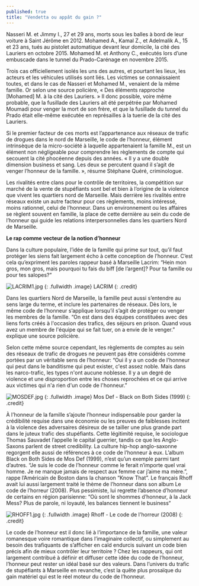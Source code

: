 ```yaml
---
published: true
title: "Vendetta ou appât du gain ?"
---
```



Nasseri M. et Jimmy I., 27 et 29 ans, morts sous les balles à bord de leur voiture à Saint Jérôme en 2012. Mohamed A., Kamal Z., et Adelmalik A., 15 et 23 ans, tués au pistolet automatique devant leur domicile, la cité des Lauriers en octobre 2015. Mohamed M. et Anthony C., exécutés lors d’une embuscade dans le tunnel du Prado-Carénage en novembre 2015.

Trois cas officiellement isolés les uns des autres, et pourtant les lieux, les acteurs et les véhicules utilisés sont liés. Les victimes se connaissaient toutes, et dans le cas de Nasseri et Mohamed M., venaient de la même famille. Or selon une source policière, « Des éléments rapproche [Mohamed] M. à la cité des Lauriers. » Il donc possible, voire même probable, que la fusillade des Lauriers ait été perpétrée par Mohamed Moumadi pour venger la mort de son frère, et que la fusillade du tunnel du Prado était elle-même exécutée en représailles à la tuerie de la cité des Lauriers.

Si le premier facteur de ces morts est l’appartenance aux réseaux de trafic de drogues dans le nord de Marseille, le code de l’honneur, élément intrinsèque de la micro-société à laquelle appartenaient la famille M., est un élément non négligeable pour comprendre les règlements de compte qui secouent la cité phocéenne depuis des années. « Il y a une double dimension business et sang. Les deux se percutent quand il s’agit de venger l’honneur de la famille. », résume Stéphane Quéré, criminologue. 

Les rivalités entre clans pour le contrôle de territoires, la compétition sur marché de la vente de stupéfiants sont bel et bien à l’origine de la violence que vivent les quartiers nord de Marseille. Mais derrière les rivalités entre réseaux existe un autre facteur pour ces règlements, moins intéressé, moins rationnel, celui de l’honneur. Dans un environnement ou les affaires se règlent souvent en famille, la place de cette dernière au sein du code de l’honneur qui guide les relations interpersonnelles dans les quartiers Nord de Marseille. 	


**Le rap comme vecteur de la notion d’honneur**	

Dans la culture populaire, l’idée de la famille qui prime sur tout, qu’il faut protéger les siens fait largement écho à cette conception de l’honneur. C’est cela qu’expriment les paroles rappeur basé à Marseille Lacrim: “Hein mon gros, mon gros, mais pourquoi tu fais du biff [de l’argent]? Pour ta famille ou pour tes salopes?”

![LACRIM1.jpg]({{site.baseurl}}/img/LACRIM1.jpg)
{: .fullwidth .image}
LACRIM
{: .credit}

Dans les quartiers Nord de Marseille, la famille peut aussi s’entendre au sens large du terme, et inclure les partenaires de réseaux. Dès lors, le même code de l’honneur s’applique lorsqu’il s’agit de protéger ou venger les membres de la famille. “On est dans des équipes constituées avec des liens forts créés à l'occasion des trafics, des séjours en prison. Quand vous avez un membre de l'équipe qui se fait tuer, on a envie de le venger.” explique une source policière.

Selon cette même source cependant, les règlements de comptes au sein des réseaux de trafic de drogues ne peuvent pas être considérés comme portées par un véritable sens de l’honneur: “Oui il y a un code de l'honneur qui peut dans le banditisme qui peut exister, c'est assez noble. Mais dans les narco-trafic, les types n'ont aucune noblesse. Il y a un degré de violence et une disproportion entre les choses reprochées et ce qui arrive aux victimes qui n'a rien d'un code de l'honneur.”

![MOSDEF.jpg]({{site.baseurl}}/img/MOSDEF.jpg)
{: .fullwidth .image}
Mos Def - Black on Both Sides (1999)
{: .credit}

À l’honneur de la famille s’ajoute l’honneur indispensable pour garder la crédibilité requise dans une économie ou les preuves de faiblesses incitent à la violence des adversaires désireux de se tailler une plus grande part dans le juteux trafic des stupéfiants. Cette légitimité requise, le sociologue Thomas Sauvadet l’appelle le capital guerrier, tandis ce que les Anglo-Saxons parlent de street credibility. La culture hip-hop anglo-saxonne regorgent elle aussi de références à ce code de l’honneur à eux. L’album Black on Both Sides de Mos Def (1999), n’est qu’un exemple parmi tant d’autres. “Je suis le code de l’honneur comme le ferait n’importe quel vrai homme. Je ne manque jamais de respect aux femme car j’aime ma mère.”, rappe l’Américain de Boston dans la chanson “Know That”. Le français Rhoff avait lui aussi largement traité le thème de l’honneur dans son album Le code de l’horreur (2008). Plus pessimiste, lui regrette l’absence d’honneur de certains en région parisienne: “Où sont le shommes d’honneur, à la Jack Mess? Plus de parole, ni loyauté, les balances tiennent le business“

![RHOFF1.jpg]({{site.baseurl}}/img/RHOFF1.jpg)
{: .fullwidth .image}
Rhoff - Le code de l'horreur (2008)
{: .credit}

Le code de l’honneur est il donc lié à l’importance de la famille, une valeur romanesque voire romantique dans l’imaginaire collectif, ou simplement au besoin des trafiquants de s’afficher en caïd endurcis suivant un code bien précis afin de mieux contrôler leur territoire ? Chez les rappeurs, qui ont largement contribué à définir et diffuser cette idée du code de l’honneur, l’honneur peut rester un idéal basé sur des valeurs. Dans l’univers du trafic de stupéfiants à Marseille en revanche, c’est la quête plus prosaïque du gain matériel qui est le réel moteur du code de l’honneur.



